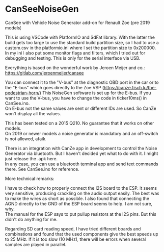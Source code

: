 # CanSeeNoiseGen
CanSee with Vehicle Noise Generator add-on for Renault Zoe (pre 2019 models)

This is using VSCode with PlatformIO and SdFat library. With the latter the build gets too large to use the standard build partition size, so I had to use a custom.csv in the platformio.ini where I set the partition size to 0x200000.  
In my ini I also put some monitor flags and filters, which I tried out for debugging and testing. This is only for the serial interface via USB.

Everything is based on the wonderful work by Jeroen Meijer and co.: https://gitlab.com/jeroenmeijer/cansee

You can connect it to the "V-bus" at the diagnostic OBD port in the car or to the "E-bus" which goes directly to the Zoe VSP (https://canze.fisch.lu/the-pedestrian-horn/)
This NoiseGen software is set up for the E-bus. If you want to use the V-bus, you have to change the code in ticker10ms() in CanSee.ino.  
On E-bus not the same values are sent or different IDs are used. So CanZe won't display all the values.

This has been tested on a 2015 Q210. No guarantee that it works on other models.  
On 2019 or newer models a noise generator is mandatory and an off-switch is not allowed, afaik.

There is an integration with CanZe app in development to control the Noise Generator via bluetooth. But I haven't decided yet what to do with it. I might just release the .apk here.  
In any case, you can use a bluetooth terminal app and send text commands there. See CanSee.ino for reference.


More technical remarks:

I have to check how to properly connect the I2S board to the ESP. It seems very sensitive, producing crackling on the audio output easily. The best was to make the wires as short as possible. I also found that connecting the AGND directly to the GND of the ESP board seems to help. I am not sure, why.  
The manual for the ESP says to put pullup resistors at the I2S pins. But this didn't do anything for me.

Regarding SD card reading speed, I have tried different boards and combinations and found that the used components give the best speeds up to 25 MHz. If it is too slow (10 MHz), there will be errors when several samples are played in parallel.
